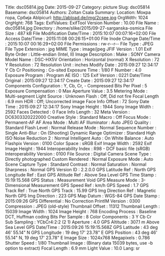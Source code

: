 Title: dsc05814.jpg
Date: 2015-09-27
Category: picture
Slug: dsc05814
Basename: dsc05814
Authors: Zoltan Csala
Summary:
Location: Мокра гора, Србија
Ablpicurl: http://abload.de/img/2csee.jpg
OrgWdth: 1024
OrgHght: 768
Tags:
ExifValues: ExifTool Version Number : 10.00
            File Name : dsc05814.jpg
            Directory : /home/slike/2015/09-27-sarganska-osmica
            File Size : 487 kB
            File Modification Date/Time : 2015:10:07 00:07:16+02:00
            File Access Date/Time : 2015:11:08 00:26:15+01:00
            File Inode Change Date/Time : 2015:10:07 00:16:29+02:00
            File Permissions : rw-r--r--
            File Type : JPEG
            File Type Extension : jpg
            MIME Type : image/jpeg
            JFIF Version : 1.01
            Exif Byte Order : Little-endian (Intel, II)
            Image Description :
            Make : SONY
            Camera Model Name : DSC-HX5V
            Orientation : Horizontal (normal)
            X Resolution : 72
            Y Resolution : 72
            Resolution Unit : inches
            Modify Date : 2015:09:27 12:34:17
            Y Cb Cr Positioning : Co-sited
            Exposure Time : 1/80
            F Number : 4.0
            Exposure Program : Program AE
            ISO : 125
            Exif Version : 0221
            Date/Time Original : 2015:09:27 12:34:17
            Create Date : 2015:09:27 12:34:17
            Components Configuration : Y, Cb, Cr, -
            Compressed Bits Per Pixel : 5
            Exposure Compensation : 0
            Max Aperture Value : 3.5
            Metering Mode : Multi-segment
            Light Source : Unknown
            Flash : Off, Did not fire
            Focal Length : 6.9 mm
            HDR : Off; Uncorrected image
            Face Info Offset : 72
            Sony Date Time : 2015:09:27 12:34:17
            Sony Image Height : 1944
            Sony Image Width : 2592
            Faces Detected : 0
            Face Info Length : 32
            Meta Version : DC6303320222000
            Creative Style : Standard
            Macro : Off
            Focus Mode : Permanent-AF
            AF Area Mode : Multi
            AF Illuminator : Auto
            JPEG Quality : Standard
            Flash Level : Normal
            Release Mode : Normal
            Sequence Number : Single
            Anti-Blur : On (Shooting)
            Dynamic Range Optimizer : Standard
            High ISO Noise Reduction 2 : Normal
            Intelligent Auto : On
            White Balance : Auto
            Flashpix Version : 0100
            Color Space : sRGB
            Exif Image Width : 2592
            Exif Image Height : 1944
            Interoperability Index : R98 - DCF basic file (sRGB)
            Interoperability Version : 0100
            File Source : Digital Camera
            Scene Type : Directly photographed
            Custom Rendered : Normal
            Exposure Mode : Auto
            Scene Capture Type : Standard
            Contrast : Normal
            Saturation : Normal
            Sharpness : Normal
            GPS Version ID : 2.2.0.0
            GPS Latitude Ref : North
            GPS Longitude Ref : East
            GPS Altitude Ref : Above Sea Level
            GPS Time Stamp : 15:19:15.568
            GPS Status : Measurement Void
            GPS Measure Mode : 3-Dimensional Measurement
            GPS Speed Ref : km/h
            GPS Speed : 1.7
            GPS Track Ref : True North
            GPS Track : 15.99
            GPS Img Direction Ref : Magnetic North
            GPS Img Direction : 223
            GPS Map Datum : WGS-84
            GPS Date Stamp : 2015:09:26
            GPS Differential : No Correction
            PrintIM Version : 0300
            Compression : JPEG (old-style)
            Thumbnail Offset : 11312
            Thumbnail Length : 15039
            Image Width : 1024
            Image Height : 768
            Encoding Process : Baseline DCT, Huffman coding
            Bits Per Sample : 8
            Color Components : 3
            Y Cb Cr Sub Sampling : YCbCr4:2:2 (2 1)
            Aperture : 4.0
            GPS Altitude : 307.1 m Above Sea Level
            GPS Date/Time : 2015:09:26 15:19:15.568Z
            GPS Latitude : 43 deg 46' 55.14" N
            GPS Longitude : 19 deg 17' 23.78" E
            GPS Position : 43 deg 46' 55.14" N, 19 deg 17' 23.78" E
            Image Size : 1024x768
            Megapixels : 0.786
            Shutter Speed : 1/80
            Thumbnail Image : (Binary data 15039 bytes, use -b option to extract)
            Focal Length : 6.9 mm
            Light Value : 10.0
Lang: sr

